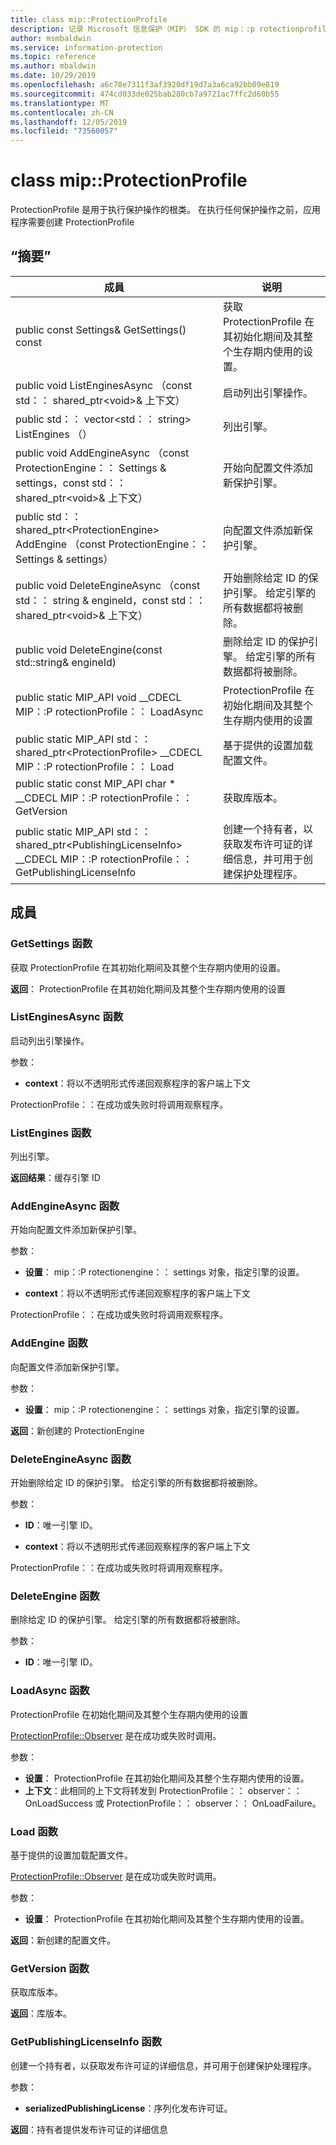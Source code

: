 ```yaml
---
title: class mip::ProtectionProfile
description: 记录 Microsoft 信息保护（MIP） SDK 的 mip：:p rotectionprofile 类。
author: msmbaldwin
ms.service: information-protection
ms.topic: reference
ms.author: mbaldwin
ms.date: 10/29/2019
ms.openlocfilehash: a6c78e7311f3af3920df19d7a3a6ca92bb09e819
ms.sourcegitcommit: 474cd033de025bab280cb7a9721ac7ffc2d60b55
ms.translationtype: MT
ms.contentlocale: zh-CN
ms.lasthandoff: 12/05/2019
ms.locfileid: "73560057"
---
```

# <a name="class-mipprotectionprofile"></a>class mip::ProtectionProfile 
ProtectionProfile 是用于执行保护操作的根类。
在执行任何保护操作之前，应用程序需要创建 ProtectionProfile
  
## <a name="summary"></a>“摘要”
 成員                        | 说明                                
--------------------------------|---------------------------------------------
public const Settings& GetSettings() const  |  获取 ProtectionProfile 在其初始化期间及其整个生存期内使用的设置。
public void ListEnginesAsync （const std：： shared_ptr\<void\>& 上下文）  |  启动列出引擎操作。
public std：： vector\<std：： string\> ListEngines （）  |  列出引擎。
public void AddEngineAsync （const ProtectionEngine：： Settings & settings，const std：： shared_ptr\<void\>& 上下文）  |  开始向配置文件添加新保护引擎。
public std：： shared_ptr\<ProtectionEngine\> AddEngine （const ProtectionEngine：： Settings & settings）  |  向配置文件添加新保护引擎。
public void DeleteEngineAsync （const std：： string & engineId，const std：： shared_ptr\<void\>& 上下文）  |  开始删除给定 ID 的保护引擎。 给定引擎的所有数据都将被删除。
public void DeleteEngine(const std::string& engineId)  |  删除给定 ID 的保护引擎。 给定引擎的所有数据都将被删除。
public static MIP_API void __CDECL MIP：:P rotectionProfile：： LoadAsync | ProtectionProfile 在初始化期间及其整个生存期内使用的设置
public static MIP_API std：： shared_ptr&lt;ProtectionProfile&gt; __CDECL MIP：:P rotectionProfile：： Load | 基于提供的设置加载配置文件。
public static const MIP_API char * __CDECL MIP：:P rotectionProfile：： GetVersion | 获取库版本。
public static MIP_API std：： shared_ptr&lt;PublishingLicenseInfo&gt; __CDECL MIP：:P rotectionProfile：： GetPublishingLicenseInfo | 创建一个持有者，以获取发布许可证的详细信息，并可用于创建保护处理程序。 

## <a name="members"></a>成員
  
### <a name="getsettings-function"></a>GetSettings 函数
获取 ProtectionProfile 在其初始化期间及其整个生存期内使用的设置。

  
**返回**： ProtectionProfile 在其初始化期间及其整个生存期内使用的设置
  
### <a name="listenginesasync-function"></a>ListEnginesAsync 函数
启动列出引擎操作。

参数：  
* **context**：将以不透明形式传递回观察程序的客户端上下文


ProtectionProfile：：在成功或失败时将调用观察程序。
  
### <a name="listengines-function"></a>ListEngines 函数
列出引擎。

  
**返回结果**：缓存引擎 ID
  
### <a name="addengineasync-function"></a>AddEngineAsync 函数
开始向配置文件添加新保护引擎。

参数：  
* **设置**： mip：:P rotectionengine：： settings 对象，指定引擎的设置。 


* **context**：将以不透明形式传递回观察程序的客户端上下文


ProtectionProfile：：在成功或失败时将调用观察程序。
  
### <a name="addengine-function"></a>AddEngine 函数
向配置文件添加新保护引擎。

参数：  
* **设置**： mip：:P rotectionengine：： settings 对象，指定引擎的设置。



  
**返回**：新创建的 ProtectionEngine
  
### <a name="deleteengineasync-function"></a>DeleteEngineAsync 函数
开始删除给定 ID 的保护引擎。 给定引擎的所有数据都将被删除。

参数：  
* **ID**：唯一引擎 ID。 


* **context**：将以不透明形式传递回观察程序的客户端上下文


ProtectionProfile：：在成功或失败时将调用观察程序。
  
### <a name="deleteengine-function"></a>DeleteEngine 函数
删除给定 ID 的保护引擎。 给定引擎的所有数据都将被删除。

参数：  
* **ID**：唯一引擎 ID。

### <a name="loadasync-function"></a>LoadAsync 函数
ProtectionProfile 在初始化期间及其整个生存期内使用的设置 

[ProtectionProfile::Observer](class_mip_protectionprofile_observer.md) 是在成功或失败时调用。

参数：
* **设置**： ProtectionProfile 在其初始化期间及其整个生存期内使用的设置。
* **上下文**：此相同的上下文将转发到 ProtectionProfile：： observer：： OnLoadSuccess 或 ProtectionProfile：： observer：： OnLoadFailure。

### <a name="load-function"></a>Load 函数
基于提供的设置加载配置文件。

[ProtectionProfile::Observer](class_mip_protectionprofile_observer.md) 是在成功或失败时调用。

参数：
* **设置**： ProtectionProfile 在其初始化期间及其整个生存期内使用的设置。

**返回**：新创建的配置文件。

### <a name="getversion-function"></a>GetVersion 函数
获取库版本。 

**返回**：库版本。

### <a name="getpublishinglicenseinfo-function"></a>GetPublishingLicenseInfo 函数
创建一个持有者，以获取发布许可证的详细信息，并可用于创建保护处理程序。 

参数：
* **serializedPublishingLicense**：序列化发布许可证。

**返回**：持有者提供发布许可证的详细信息 